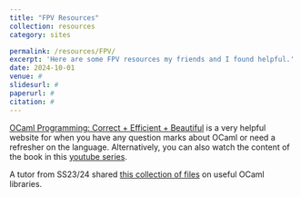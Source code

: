 ```yaml
---
title: "FPV Resources"
collection: resources
category: sites

permalink: /resources/FPV/
excerpt: 'Here are some FPV resources my friends and I found helpful.'
date: 2024-10-01
venue: #
slidesurl: #
paperurl: #
citation: #
---
```


[OCaml Programming: Correct + Efficient + Beautiful](https://cs3110.github.io/textbook/cover.html) is a very helpful website for when you have any question marks about OCaml or need a refresher on the language. Alternatively, you can also watch the content of the book in this [youtube series](https://youtube.com/playlist?list=PLre5AT9JnKShBOPeuiD9b-I4XROIJhkIU&si=pPpNfMGZBrBEs6wS).

A tutor from SS23/24 shared [this collection of files](https://arc.net/folder/0E09C04B-0295-417B-BFC6-DF33159D71F5) on useful OCaml libraries. 
